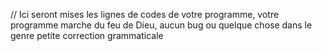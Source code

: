 // Ici seront mises les lignes de codes de votre programme, votre programme marche du feu de Dieu, aucun bug ou quelque chose dans le genre
petite correction grammaticale
